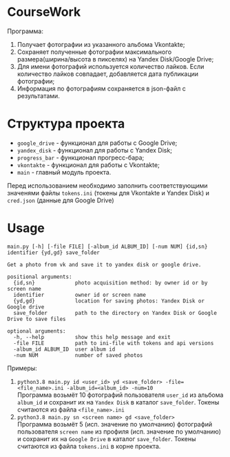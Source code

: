 # CourseWork

Программа:

1. Получает фотографии из указанного альбома Vkontakte;
2. Сохраняет полученные фотографии максимального размера(ширина/высота в пикселях) на Yandex Disk/Google Drive;
3. Для имени фотографий используется количество лайков. Если количество лайков совпадает, добавляется дата публикации фотографии;
4. Информация по фотографиям сохраняется в json-файл с результатами.

# Структура проекта

* `google_drive` - функционал для работы с Google Drive;
* `yandex_disk` - функционал для работы с Yandex Disk;
* `progress_bar` - функционал прогресс-бара;
* `vkontakte` - функционал для работы с Vkontakte;
* `main` - главный модуль проекта.

Перед использованием необходимо заполнить соответствующими значенями файлы `tokens.ini` (токены для Vkontakte и Yandex Disk) и `cred.json` (данные для Google Drive)
# Usage

```
main.py [-h] [-file FILE] [-album_id ALBUM_ID] [-num NUM] {id,sn} identifier {yd,gd} save_folder

Get a photo from vk and save it to yandex disk or google drive.

positional arguments:
  {id,sn}             photo acquisition method: by owner id or by screen name
  identifier          owner id or screen name
  {yd,gd}             location for saving photos: Yandex Disk or Google drive
  save_folder         path to the directory on Yandex Disk or Google Drive to save files

optional arguments:
  -h, --help          show this help message and exit
  -file FILE          path to ini-file with tokens and api versions
  -album_id ALBUM_ID  user album id
  -num NUM            number of saved photos
```
Примеры:
1. `python3.8 main.py id <user_id> yd <save_folder> -file=<file_name>.ini -album_id=<album_id> -num=10`  
Программа возьмёт 10 фотографий пользователя `user_id` из альбома `album_id` и сохранит их на `Yandex Disk` в каталог `save_folder`. Токены считаются из файла `<file_name>.ini` 
2. `python3.8 main.py sn <screen name> gd <save_folder>`  
Программа возьмёт 5 (исп. значение по умолчанию) фотографий пользователя `screen name` из профиля (исп. значение по умолчанию) и сохранит их на `Google Drive` в каталог `save_folder`. Токены считаются из файла `tokens.ini` в корне проекта. 
